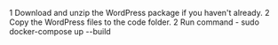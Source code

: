 <p>1 Download and unzip the WordPress package if you haven't already.
2 Copy the WordPress files to the code folder.
2 Run command - sudo docker-compose up --build</p>

